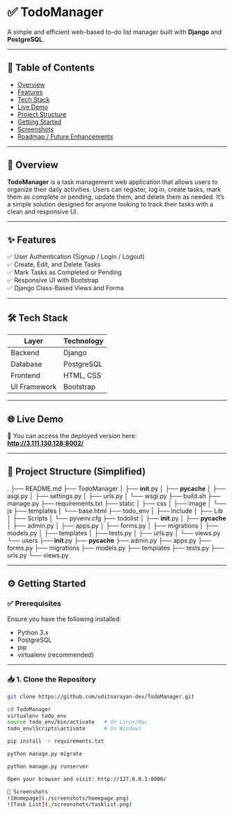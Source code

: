 # ✅ TodoManager

A simple and efficient web-based to-do list manager built with **Django** and **PostgreSQL**.

---

## 📌 Table of Contents
- [Overview](#-overview)
- [Features](#-features)
- [Tech Stack](#-tech-stack)
- [Live Demo](#-live-demo)
- [Project Structure](#-project-structure)
- [Getting Started](#-getting-started)
- [Screenshots](#-screenshots)
- [Roadmap / Future Enhancements](#-roadmap--future-enhancements)

---

## 📖 Overview
**TodoManager** is a task management web application that allows users to organize their daily activities. Users can register, log in, create tasks, mark them as complete or pending, update them, and delete them as needed. It’s a simple solution designed for anyone looking to track their tasks with a clean and responsive UI.

---

## ✨ Features
✅ User Authentication (Signup / Login / Logout)  
✅ Create, Edit, and Delete Tasks  
✅ Mark Tasks as Completed or Pending  
✅ Responsive UI with Bootstrap  
✅ Django Class-Based Views and Forms  

---

## 🛠 Tech Stack
| Layer        | Technology  |
|-------------|-------------|
| Backend     | Django      |
| Database    | PostgreSQL  |
| Frontend    | HTML, CSS   |
| UI Framework| Bootstrap   |

---

## 🌐 Live Demo
🚀 You can access the deployed version here:  
**http://3.111.130.128:8002/**

---

## 📂 Project Structure (Simplified)
.
├── README.md
├── TodoManager
│   ├── __init__.py
│   ├── __pycache__
│   ├── asgi.py
│   ├── settings.py
│   ├── urls.py
│   └── wsgi.py
├── build.sh
├── manage.py
├── requirements.txt
├── static
│   ├── css
│   ├── image
│   └── js
├── templates
│   └── base.html
├── todo_env
│   ├── Include
│   ├── Lib
│   ├── Scripts
│   └── pyvenv.cfg
├── todolist
│   ├── __init__.py
│   ├── __pycache__
│   ├── admin.py
│   ├── apps.py
│   ├── forms.py
│   ├── migrations
│   ├── models.py
│   ├── templates
│   ├── tests.py
│   ├── urls.py
│   └── views.py
└── users
    ├── __init__.py
    ├── __pycache__
    ├── admin.py
    ├── apps.py
    ├── forms.py
    ├── migrations
    ├── models.py
    ├── templates
    ├── tests.py
    ├── urls.py
    └── views.py


---

## ⚙ Getting Started

### ✅ Prerequisites
Ensure you have the following installed:
- Python 3.x
- PostgreSQL
- pip
- virtualenv (recommended)

---

### 📥 1. Clone the Repository
```bash
git clone https://github.com/uditnarayan-dev/TodoManager.git

cd TodoManager
virtualenv todo_env
source todo_env/bin/activate   # On Linux/Mac
todo_env\Scripts\activate      # On Windows

pip install -r requirements.txt

python manage.py migrate

python manage.py runserver

Open your browser and visit: http://127.0.0.1:8000/

📸 Screenshots
![Homepage](./screenshots/homepage.png)
![Task List](./screenshots/tasklist.png)

